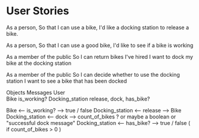 # User Stories

As a person,
So that I can use a bike,
I'd like a docking station to release a bike.

As a person,
So that I can use a good bike,
I'd like to see if a bike is working

As a member of the public
So I can return bikes I've hired
I want to dock my bike at the docking station

As a member of the public
So I can decide whether to use the docking station
I want to see a bike that has been docked


Objects           Messages
User              
Bike              is_working?
Docking_station   release, dock, has_bike?

Bike <-- is_working? --> true / false
Docking_station <-- release --> Bike
Docking_station <-- dock --> count_of_bikes ? or maybe a boolean or "successful dock message"
Docking_station <-- has_bike? --> true / false ( if count_of_bikes > 0 )

